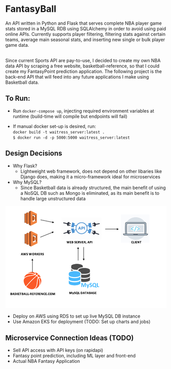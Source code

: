 # FantasyBall
An API written in Python and Flask that serves complete NBA player game stats stored in a MySQL RDB using SQLAlchemy in order to avoid using paid online APIs. 
Currently supports player filtering, filtering stats against certain teams, average main seasonal stats, and inserting new single or bulk player 
game data. 

<br>
Since current Sports API are pay-to-use, I decided to create my own NBA data API by scraping a free website, basketball-reference, so that I could create my FantasyPoint prediction application. The following project is the back-end API that will feed into any future applications I make using Basketball data.


To Run:
- 
- Run `docker-compose up`, injecting required environment variables at runtime 
(build-time will compile but endpoints will fail) <br>

- If manual docker set-up is desired, run: <br>
`docker build -t waitress_server:latest .` <br>
`$ docker run -d -p 5000:5000 waitress_server:latest`

Design Decisions
- 
- Why Flask?
    - Lightweight web framework, does not depend on other libaries like Django does, making it a micro-framework ideal for microservices
- Why MySQL?
    - Since Basketball data is already structured, the main benefit of using a NoSQL DB such as Mongo is eliminated, as its main benefit is to handle large unstructured data


![Back-end Architecture](readme_util/architecture.png)
- Deploy on AWS using RDS to set up live MySQL DB instance
- Use Amazon EKS for deployment (TODO: Set up charts and jobs)

Microservice Connection Ideas (TODO)
- 
- Sell API access with API keys (on rapidapi)
- Fantasy point prediction, including ML layer and front-end
- Actual NBA Fantasy Application
